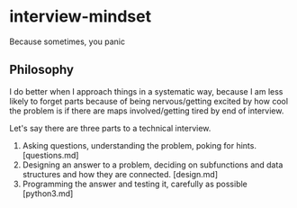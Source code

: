 # interview-mindset
Because sometimes, you panic

## Philosophy
I do better when I approach things in a systematic way, because I am less likely to forget parts because of being nervous/getting excited by how cool the problem is if there are maps involved/getting tired by end of interview.

Let's say there are three parts to a technical interview.
1. Asking questions, understanding the problem, poking for hints. [questions.md]
2. Designing an answer to a problem, deciding on subfunctions and data structures and how they are connected. [design.md]
3. Programming the answer and testing it, carefully as possible [python3.md]
